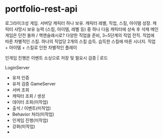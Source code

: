 # portfolio-rest-api
로그라이크성 게임.
서버당 캐릭터 하나 보유.
캐릭터 레벨, 직업, 스킬, 아이템 성장.
캐릭터 사망시 보유 능력 (스킬, 아이템, 레벨 등) 중 하나 다음 캐릭터에 상속 후 삭제
메인 게임은 던전 돌파 / 핵앤슬래시로?
다양한 직업을 준비, 3~5단계의 직업 전직. 직업에 따른 차별적인 스킬. 하나의 직업당 2개의 스킬 습득. 습득한 스킬에 따른 시너지.
직업 + 아이템 + 스킬로 인한 차별적인 플레이

인게임 진행은 이벤트 소싱으로 저장 및 필요시 검증 | 로드


LoginServer
 - 유저 인증
 - 유저 검증
GameServer
 - 서버 조회
 - 캐릭터 조회 / 생성
 - 데이터 조회(미작업)
 - 출석 / 이벤트(미작업)
 - Behavior 처리(미작업)
 - 인게임 진행(미작업)
 - 강화(미작업)
 - 
